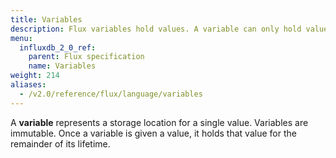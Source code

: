```yaml
---
title: Variables
description: Flux variables hold values. A variable can only hold values defined by its type.
menu:
  influxdb_2_0_ref:
    parent: Flux specification
    name: Variables
weight: 214
aliases:
  - /v2.0/reference/flux/language/variables
---
```


A **variable** represents a storage location for a single value.
Variables are immutable.
Once a variable is given a value, it holds that value for the remainder of its lifetime.
